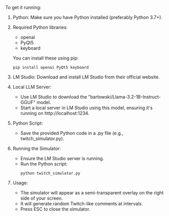 To get it running:

1. Python: Make sure you have Python installed (preferably Python 3.7+).

2. Required Python libraries:
   - openai
   - PyQt5
   - keyboard

   You can install these using pip:
   ```
   pip install openai PyQt5 keyboard
   ```

3. LM Studio: Download and install LM Studio from their official website.

4. Local LLM Server:
   - Use LM Studio to download the "bartowski/Llama-3.2-1B-Instruct-GGUF" model.
   - Start a local server in LM Studio using this model, ensuring it's running on http://localhost:1234.

5. Python Script:
   - Save the provided Python code in a .py file (e.g., twitch_simulator.py).

6. Running the Simulator:
   - Ensure the LM Studio server is running.
   - Run the Python script:
     ```
     python twitch_simulator.py
     ```

7. Usage:
   - The simulator will appear as a semi-transparent overlay on the right side of your screen.
   - It will generate random Twitch-like comments at intervals.
   - Press ESC to close the simulator.

